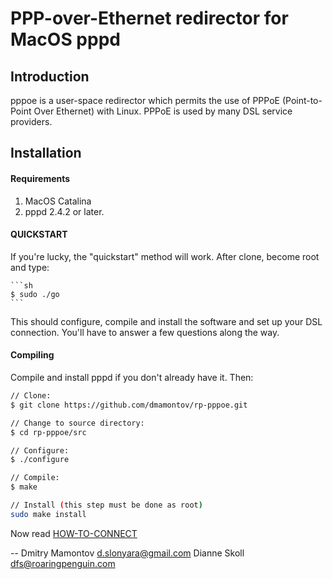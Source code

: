 PPP-over-Ethernet redirector for MacOS pppd
===========================================

## Introduction

pppoe is a user-space redirector which permits the use of PPPoE
(Point-to-Point Over Ethernet) with Linux.  PPPoE is used by many
DSL service providers.

## Installation

#### Requirements

1. MacOS Catalina
2. pppd 2.4.2 or later.

#### QUICKSTART

If you're lucky, the "quickstart" method will work.  After clone, become root and type:

    ```sh
	$ sudo ./go
	```

This should configure, compile and install the software and set up your
DSL connection.  You'll have to answer a few questions along the way.

#### Compiling

Compile and install pppd if you don't already have it.  Then:

```sh
// Clone:
$ git clone https://github.com/dmamontov/rp-pppoe.git

// Change to source directory:
$ cd rp-pppoe/src

// Configure:
$ ./configure

// Compile:
$ make

// Install (this step must be done as root)
sudo make install
```

Now read [HOW-TO-CONNECT](doc/HOW-TO-CONNECT.md)

--
Dmitry Mamontov <d.slonyara@gmail.com>
Dianne Skoll <dfs@roaringpenguin.com>
